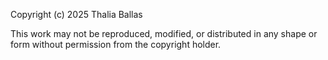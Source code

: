 Copyright (c) 2025 Thalia Ballas

This work may not be reproduced, modified, or distributed in any shape or form without permission from the copyright holder.
